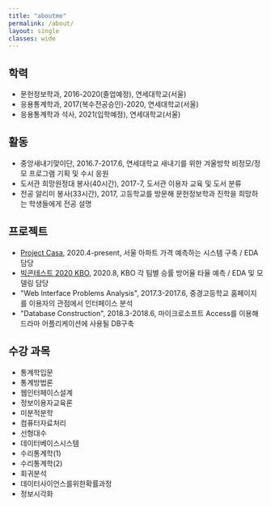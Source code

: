 ```yaml
---
title: "aboutme"
permalink: /about/
layout: single
classes: wide
---
```


## 학력 

- 문헌정보학과, 2016-2020(졸업예정), 연세대학교(서울)<br/>
- 응용통계학과, 2017(복수전공승인)-2020, 연세대학교(서울)<br/>
- 응용통계학과 석사, 2021(입학예정), 연세대학교(서울)


## 활동 
- 중앙새내기맞이단, 2016.7-2017.6, 연세대학교 새내기를 위한 겨울방학 비정모/정모 프로그램 기획 및 수시 응원<br/>
- 도서관 희망원정대 봉사(40시간), 2017-7, 도서관 이용자 교육 및 도서 분류<br/>
- 전공 알리미 봉사(33시간), 2017, 고등학교를 방문해 문헌정보학과 진학을 희망하는 학생들에게 전공 설명


## 프로젝트
- [Project Casa](https://github.com/whoareyouwhoami/ProjectCasa), 2020.4-present, 서울 아파트 가격 예측하는 시스템 구축 / EDA 담당<br/>
- [빅콘테스트 2020 KBO](https://github.com/Damelim/big_contest_2020_summer), 2020.8, KBO 각 팀별 승률 방어율 타율 예측 / EDA 및 모델링 담당 
- "Web Interface Problems Analysis", 2017.3-2017.6, 중경고등학교 홈페이지를 이용자의 관점에서 인터페이스 분석<br/>
- "Database Construction", 2018.3-2018.6, 마이크로소프트 Access를 이용해 드라마 어플리케이션에 사용될 DB구축
  
## 수강 과목

- 통계학입문
- 통계방법론
- 웹인터페이스설계
- 정보이용자교육론
- 미분적분학
- 컴퓨터자료처리
- 선형대수
- 데이터베이스시스템
- 수리통계학(1)
- 수리통계학(2)
- 회귀분석
- 데이터사이언스를위한확률과정
- 정보시각화